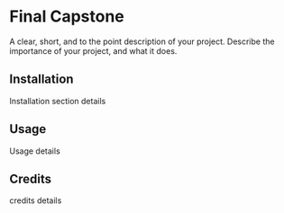 # Final Capstone
A clear, short, and to the point description of your project. Describe
the importance of your project, and what it does.
## Installation 
Installation section details
## Usage
Usage details
## Credits
credits details
